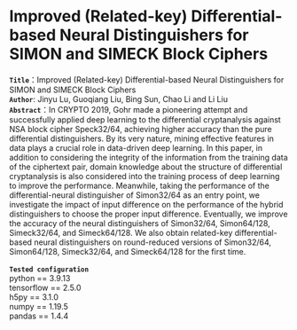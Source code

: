 # Improved (Related-key) Differential-based Neural Distinguishers for SIMON and SIMECK Block Ciphers<br> 
**`Title`**：Improved (Related-key) Differential-based Neural Distinguishers for SIMON and SIMECK Block Ciphers<br> 
**`Author`**: Jinyu Lu, Guoqiang Liu, Bing Sun, Chao Li and Li Liu<br> 
**`Abstract`**：In CRYPTO 2019, Gohr made a pioneering attempt and successfully applied deep learning to the differential cryptanalysis against NSA block cipher Speck32/64, achieving higher accuracy than the pure differential distinguishers. By its very nature, mining effective features in data plays a crucial role in data-driven deep learning. In this paper, in addition to considering the integrity of the
information from the training data of the ciphertext pair, domain knowledge about the structure of differential cryptanalysis is also considered into the training process of deep learning to improve the performance. Meanwhile, taking the performance of the differential-neural distinguisher of Simon32/64 as an entry point, we investigate the impact of input difference on the performance of the hybrid distinguishers to choose the proper input difference. Eventually, we improve the accuracy of the neural distinguishers of Simon32/64, Simon64/128, Simeck32/64, and Simeck64/128. We also obtain related-key differential-based neural distinguishers on round-reduced versions of Simon32/64, Simon64/128, Simeck32/64, and Simeck64/128 for the first time.<br><br>
**`Tested configuration`**<br>
python == 3.9.13<br>
tensorflow == 2.5.0<br>
h5py == 3.1.0<br>
numpy == 1.19.5<br>
pandas == 1.4.4<br>
